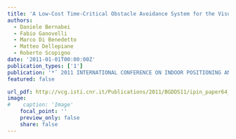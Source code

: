 ```yaml
---
title: 'A Low-Cost Time-Critical Obstacle Avoidance System for the Visually Impaired'
authors:
  - Daniele Bernabei
  - Fabio Ganovelli
  - Marco Di Benedetto
  - Matteo Dellepiane
  - Roberto Scopigno
date: '2011-01-01T00:00:00Z'
publication_types: ['1']
publication: '*˜ 2011 INTERNATIONAL CONFERENCE ON INDOOR POSITIONING AND INDOOR NAVIGATION (IPIN), 21-23 SEPTEMBER 2011, GUIMARAES, PORTUGAL*'
featured: false

url_pdf: http://vcg.isti.cnr.it/Publications/2011/BGDDS11/ipin_paper64_cameraready.pdf_noIEECR.pdf
image:
#    caption: 'Image'
    focal_point: ''
    preview_only: false
    share: false
---
```

